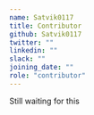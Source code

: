 ```yaml
---
name: Satvik0117
title: Contributor
github: Satvik0117
twitter: ""
linkedin: ""
slack: ""
joining_date: ""
role: "contributor"
---
```


Still waiting for this
